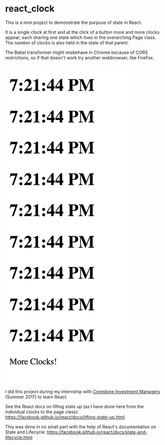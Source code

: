 # react_clock

This is a mini project to demonstrate the purpose of state in React. 

It is a single clock at first and at the click of a button more and more clocks appear, each sharing one state which lives in the overarching Page class. The number of clocks is also held in the state of that parent.

The Babel transformer might misbehave in Chrome because of CORS restrictions, so if that doesn't work try another webbrowser, like FireFox.

![So Many Clocks](/docs/more-clocks.png)

I did this project during my internship with [Corestone Investment Managers](http://corestone.ch/en/home/ "Corestone Investment Managers") (Summer 2017) to learn React.

See the React docs on lifting state up (as I have done here from the individual clocks to the page class): https://facebook.github.io/react/docs/lifting-state-up.html

This was done in no small part with the help of React's documentation on State and Lifecycle: 
https://facebook.github.io/react/docs/state-and-lifecycle.html
